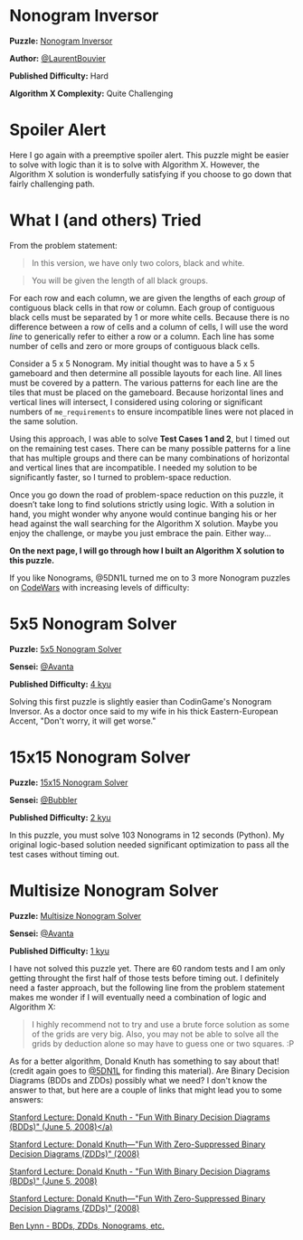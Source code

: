 # Nonogram Inversor

__Puzzle:__ [Nonogram Inversor](https://www.codingame.com/training/hard/nonogram-inversor)

__Author:__ [@LaurentBouvier](https://www.codingame.com/profile/6061d439c21bc69dacb351d2dae6ccda742965)

__Published Difficulty:__ Hard

__Algorithm X Complexity:__ Quite Challenging

# Spoiler Alert

Here I go again with a preemptive spoiler alert. This puzzle might be easier to solve with logic than it is to solve with Algorithm X. However, the Algorithm X solution is wonderfully satisfying if you choose to go down that fairly challenging path.

# What I (and others) Tried

From the problem statement:

>In this version, we have only two colors, black and white.

>You will be given the length of all black groups.

For each row and each column, we are given the lengths of each _group_ of contiguous black cells in that row or column. Each group of contiguous black cells must be separated by 1 or more white cells. Because there is no difference between a row of cells and a column of cells, I will use the word _line_ to generically refer to either a row or a column. Each line has some number of cells and zero or more groups of contiguous black cells. 

Consider a 5 x 5 Nonogram. My initial thought was to have a 5 x 5 gameboard and then determine all possible layouts for each line. All lines must be covered by a pattern. The various patterns for each line are the tiles that must be placed on the gameboard. Because horizontal lines and vertical lines will intersect, I considered using coloring or significant numbers of `me_requirements` to ensure incompatible lines were not placed in the same solution.

Using this approach, I was able to solve __Test Cases 1 and 2__, but I timed out on the remaining test cases. There can be many possible patterns for a line that has multiple groups and there can be many combinations of horizontal and vertical lines that are incompatible. I needed my solution to be significantly faster, so I turned to problem-space reduction.

Once you go down the road of problem-space reduction on this puzzle, it doesn’t take long to find solutions strictly using logic. With a solution in hand, you might wonder why anyone would continue banging his or her head against the wall searching for the Algorithm X solution. Maybe you enjoy the challenge, or maybe you just embrace the pain. Either way... 

__On the next page, I will go through how I built an Algorithm X solution to this puzzle.__

If you like Nonograms, @5DN1L turned me on to 3 more Nonogram puzzles on [CodeWars](www.codewars.com) with increasing levels of difficulty:

# 5x5 Nonogram Solver

__Puzzle:__ [5x5 Nonogram Solver](https://www.codewars.com/kata/5a479247e6be385a41000064)

__Sensei:__ [@Avanta](https://www.codewars.com/users/Avanta)

__Published Difficulty:__ [4 kyu](https://docs.codewars.com/gamification/ranks)

Solving this first puzzle is slightly easier than CodinGame's Nonogram Inversor. As a doctor once said to my wife in his thick Eastern-European Accent, "Don't worry, it will get worse."

# 15x15 Nonogram Solver

__Puzzle:__ [15x15 Nonogram Solver](https://www.codewars.com/kata/5a5072a6145c46568800004d)

__Sensei:__ [@Bubbler](https://www.codewars.com/users/Bubbler)

__Published Difficulty:__ [2 kyu](https://docs.codewars.com/gamification/ranks)

In this puzzle, you must solve 103 Nonograms in 12 seconds (Python). My original logic-based solution needed significant optimization to pass all the test cases without timing out.

# Multisize Nonogram Solver

__Puzzle:__ [Multisize Nonogram Solver](https://www.codewars.com/kata/5a5519858803853691000069)

__Sensei:__ [@Avanta](https://www.codewars.com/users/Avanta)

__Published Difficulty:__ [1 kyu](https://docs.codewars.com/gamification/ranks)

I have not solved this puzzle yet. There are 60 random tests and I am only getting throught the first half of those tests before timing out. I definitely need a faster approach, but the following line from the problem statement makes me wonder if I will eventually need a combination of logic and Algorithm X:

>I highly recommend not to try and use a brute force solution as some of the grids are very big. Also, you may not be able to solve all the grids by deduction alone so may have to guess one or two squares. :P

As for a better algorithm, Donald Knuth has something to say about that! (credit again goes to [@5DN1L](https://www.codingame.com/profile/bbb8f47ea4601179303c20acdbf5fb6c1904782) for finding this material). Are Binary Decision Diagrams (BDDs and ZDDs) possibly what we need? I don't know the answer to that, but here are a couple of links that might lead you to some answers:

<a href="https://www.youtube.com/watch?v=SQE21efsf7Y">Stanford Lecture: Donald Knuth - "Fun With Binary Decision Diagrams (BDDs)" (June 5, 2008)</a)

<a href="https://www.youtube.com/watch?v=-HzQYeqS9Wc">Stanford Lecture: Donald Knuth—"Fun With Zero-Suppressed Binary Decision Diagrams (ZDDs)" (2008)</a>

[Stanford Lecture: Donald Knuth - "Fun With Binary Decision Diagrams (BDDs)" (June 5, 2008)](https://www.youtube.com/watch?v=SQE21efsf7Y)

[Stanford Lecture: Donald Knuth—"Fun With Zero-Suppressed Binary Decision Diagrams (ZDDs)" (2008)](https://www.youtube.com/watch?v=-HzQYeqS9Wc)

[Ben Lynn - BDDs, ZDDs, Nonograms, etc.](https://crypto.stanford.edu/pbc/notes/zdd/)


